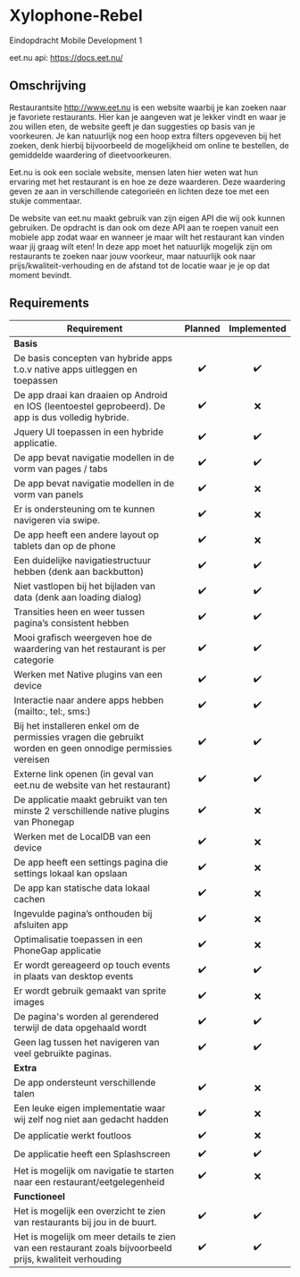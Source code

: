 # Xylophone-Rebel
Eindopdracht Mobile Development 1

eet.nu api: https://docs.eet.nu/

## Omschrijving
Restaurantsite http://www.eet.nu is een website waarbij je kan zoeken naar je favoriete restaurants. Hier kan je aangeven wat je lekker vindt en waar je zou willen eten, de website geeft je dan suggesties op basis van je voorkeuren. Je kan natuurlijk nog een hoop extra filters opgeveven bij het zoeken, denk hierbij bijvoorbeeld de mogelijkheid om online te bestellen, de gemiddelde waardering of dieetvoorkeuren.

Eet.nu is ook een sociale website, mensen laten hier weten wat hun ervaring met het restaurant is en hoe ze deze waarderen. Deze waardering geven ze aan in verschillende categorieën en lichten deze toe met een stukje commentaar.

De website van eet.nu maakt gebruik van zijn eigen API die wij ook kunnen gebruiken. De opdracht is dan ook om deze API aan te roepen vanuit een mobiele app zodat waar en wanneer je maar wilt het restaurant kan vinden waar jij graag wilt eten!
In deze app moet het natuurlijk mogelijk zijn om restaurants te zoeken naar jouw voorkeur, maar natuurlijk ook naar prijs/kwaliteit-verhouding en de afstand tot de locatie waar je je op dat moment bevindt.

## Requirements
| Requirement | Planned | Implemented |
| ----------- |:-------:|:-----------:| 
| **Basis** |
| De basis concepten van hybride apps t.o.v native apps uitleggen en toepassen | :heavy_check_mark: | :heavy_check_mark: | 
| De app draai kan draaien op Android en IOS (leentoestel geprobeerd). De app is dus volledig hybride. | :heavy_check_mark: | :x: |
| Jquery UI toepassen in een hybride applicatie. | :heavy_check_mark: | :heavy_check_mark: |
| De app bevat navigatie modellen in de vorm van pages / tabs | :heavy_check_mark: | :heavy_check_mark: |
| De app bevat navigatie modellen in de vorm van panels | :heavy_check_mark: | :x: |
| Er is ondersteuning om te kunnen navigeren via swipe. | :heavy_check_mark: | :x: |
| De app heeft een andere layout op tablets dan op de phone | :heavy_check_mark: | :x: |
| Een duidelijke navigatiestructuur hebben (denk aan backbutton) | :heavy_check_mark: | :heavy_check_mark: |
| Niet vastlopen bij het bijladen van data (denk aan loading dialog) | :heavy_check_mark: | :heavy_check_mark: |
| Transities heen en weer tussen pagina’s consistent hebben | :heavy_check_mark: | :heavy_check_mark: |
| Mooi grafisch weergeven hoe de waardering van het restaurant is per categorie | :heavy_check_mark: | :heavy_check_mark: |
| Werken met Native plugins van een device | :heavy_check_mark: | :heavy_check_mark: |
| Interactie naar andere apps hebben (mailto:, tel:, sms:) | :heavy_check_mark: | :heavy_check_mark: |
| Bij het installeren enkel om de permissies vragen die gebruikt worden en geen onnodige permissies vereisen | :heavy_check_mark: | :heavy_check_mark: |
| Externe link openen (in geval van eet.nu de website van het restaurant) | :heavy_check_mark: | :heavy_check_mark: |
| De applicatie maakt gebruikt van ten minste 2 verschillende native plugins van Phonegap | :heavy_check_mark: | :x: |
| Werken met de LocalDB van een device | :heavy_check_mark: | :x: |
| De app heeft een settings pagina die settings lokaal kan opslaan | :heavy_check_mark: | :x: |
| De app kan statische data lokaal cachen | :heavy_check_mark: | :x: |
| Ingevulde pagina’s onthouden bij afsluiten app | :heavy_check_mark: | :x: |
| Optimalisatie toepassen in een PhoneGap applicatie | :heavy_check_mark: | :x: |
| Er wordt gereageerd op touch events in plaats van desktop events | :heavy_check_mark: | :heavy_check_mark: |
| Er wordt gebruik gemaakt van sprite images | :heavy_check_mark: | :x: |
| De pagina's worden al gerendered terwijl de data opgehaald wordt | :heavy_check_mark: | :heavy_check_mark: |
| Geen lag tussen het navigeren van veel gebruikte paginas. | :heavy_check_mark: | :heavy_check_mark: |
| **Extra** |
| De app ondersteunt verschillende talen | :heavy_check_mark: | :x: |
| Een leuke eigen implementatie waar wij zelf nog niet aan gedacht hadden | :heavy_check_mark: | :x: |
| De applicatie werkt foutloos | :heavy_check_mark: | :x: |
| De applicatie heeft een Splashscreen | :heavy_check_mark: | :heavy_check_mark:|
| Het is mogelijk om navigatie te starten naar een restaurant/eetgelegenheid | :heavy_check_mark: | :x: |
| **Functioneel** |
| Het is mogelijk een overzicht te zien van restaurants bij jou in de buurt. | :heavy_check_mark: | :heavy_check_mark:|
| Het is mogelijk om meer details te zien van een restaurant zoals bijvoorbeeld prijs, kwaliteit verhouding | :heavy_check_mark: | :heavy_check_mark: |
